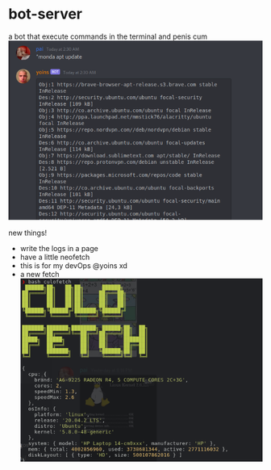 # bot-server
a bot that execute commands in the terminal
and penis cum 
![image](/images/example.png)

new things!
- write the logs in a page
- have a little neofetch
- this is for my devOps @yoins xd
- a new fetch
![culo](/images/culo.png)

